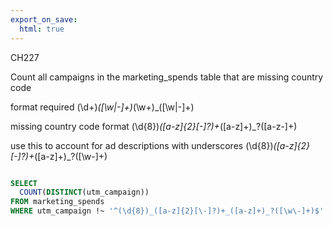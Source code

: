 ```yaml
---
export_on_save:
  html: true
---
```


CH227

Count all campaigns in the marketing_spends table that are missing country code

format required
(\d+)_([\w|-]+)_(\w+)_([\w|-]+)

missing country code format
(\d{8})_([a-z]{2}[\-]?)+_([a-z]+)_?([a-z\-]+)

use this to account for ad descriptions with underscores
(\d{8})_([a-z]{2}[\-]?)+_([a-z]+)_?([\w\-]+)

```sql

SELECT 
  COUNT(DISTINCT(utm_campaign))
FROM marketing_spends
WHERE utm_campaign !~ '^(\d{8})_([a-z]{2}[\-]?)+_([a-z]+)_?([\w\-]+)$'


```